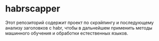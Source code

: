 # habrscapper

Этот репозиторий содержит проект по скрэйпингу и последующему анализу заголовков с habr, чтобы в дальнейшем применить методы машинного обучения и обработки естественных языков.